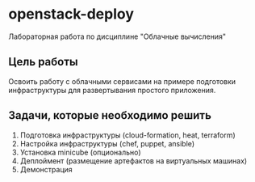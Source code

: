 # openstack-deploy
 Лабораторная работа по дисциплине "Облачные вычисления"
## Цель работы
 Освоить работу с облачными сервисами на примере подготовки инфраструктуры для развертывания простого приложения.
## Задачи, которые необходимо решить
1. Подготовка инфраструктуры (cloud-formation, heat, terraform)
2. Настройка инфраструктуры (chef, puppet, ansible)
3. Установка minicube (опционально)
4. Деплоймент (размещение артефактов на виртуальных машинах)
5. Демонстрация
